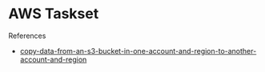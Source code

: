# AWS Taskset
References

- [copy-data-from-an-s3-bucket-in-one-account-and-region-to-another-account-and-region](https://docs.aws.amazon.com/prescriptive-guidance/latest/patterns/copy-data-from-an-s3-bucket-in-one-account-and-region-to-another-account-and-region.html)
